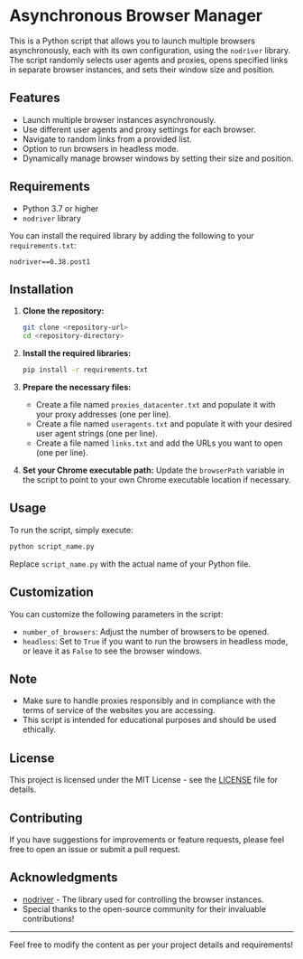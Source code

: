 # Asynchronous Browser Manager

This is a Python script that allows you to launch multiple browsers asynchronously, each with its own configuration, using the `nodriver` library. The script randomly selects user agents and proxies, opens specified links in separate browser instances, and sets their window size and position.

## Features

- Launch multiple browser instances asynchronously.
- Use different user agents and proxy settings for each browser.
- Navigate to random links from a provided list.
- Option to run browsers in headless mode.
- Dynamically manage browser windows by setting their size and position.

## Requirements

- Python 3.7 or higher
- `nodriver` library

You can install the required library by adding the following to your `requirements.txt`:

```
nodriver==0.38.post1
```

## Installation

1. **Clone the repository:**
   ```bash
   git clone <repository-url>
   cd <repository-directory>
   ```

2. **Install the required libraries:**
   ```bash
   pip install -r requirements.txt
   ```

3. **Prepare the necessary files:**
   - Create a file named `proxies_datacenter.txt` and populate it with your proxy addresses (one per line).
   - Create a file named `useragents.txt` and populate it with your desired user agent strings (one per line).
   - Create a file named `links.txt` and add the URLs you want to open (one per line).

4. **Set your Chrome executable path:**
   Update the `browserPath` variable in the script to point to your own Chrome executable location if necessary.

## Usage

To run the script, simply execute:

```bash
python script_name.py
```

Replace `script_name.py` with the actual name of your Python file.

## Customization

You can customize the following parameters in the script:
- `number_of_browsers`: Adjust the number of browsers to be opened.
- `headless`: Set to `True` if you want to run the browsers in headless mode, or leave it as `False` to see the browser windows.

## Note

- Make sure to handle proxies responsibly and in compliance with the terms of service of the websites you are accessing.
- This script is intended for educational purposes and should be used ethically.

## License

This project is licensed under the MIT License - see the [LICENSE](LICENSE) file for details. 

## Contributing

If you have suggestions for improvements or feature requests, please feel free to open an issue or submit a pull request.  

## Acknowledgments

- [nodriver](https://pypi.org/project/nodriver/) - The library used for controlling the browser instances.  
- Special thanks to the open-source community for their invaluable contributions!

---

Feel free to modify the content as per your project details and requirements!

